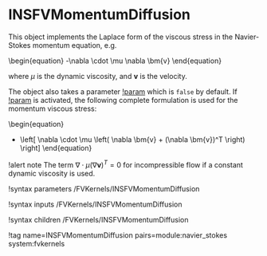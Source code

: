 # INSFVMomentumDiffusion

This object implements the Laplace form of the viscous stress in the
Navier-Stokes momentum equation, e.g.

\begin{equation}
-\nabla \cdot \mu \nabla \bm{v}
\end{equation}

where $\mu$ is the dynamic viscosity, and $\bm{v}$ is the velocity.

The object also takes a parameter
[!param](/FVKernels/INSFVMomentumDiffusion/complete_expansion) which is
`false` by default. If [!param](/FVKernels/INSFVMomentumDiffusion/complete_expansion)
is activated, the following complete formulation is used for the momentum viscous stress:

\begin{equation}
- \left[ \nabla \cdot \mu \left( \nabla \bm{v} +  (\nabla \bm{v})^T \right) \right]
\end{equation}

!alert note
The term $\nabla \cdot \mu (\nabla \bm{v})^T = 0$ for incompressible flow if a constant
dynamic viscosity is used.

!syntax parameters /FVKernels/INSFVMomentumDiffusion

!syntax inputs /FVKernels/INSFVMomentumDiffusion

!syntax children /FVKernels/INSFVMomentumDiffusion

!tag name=INSFVMomentumDiffusion pairs=module:navier_stokes system:fvkernels
